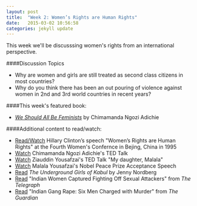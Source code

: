 ```yaml
---
layout: post
title:  "Week 2: Women’s Rights are Human Rights"
date:   2015-03-02 10:56:58
categories: jekyll update
---
```

This week we'll be discusssing women's rights from an international perspective. 

####Discussion Topics

* Why are women and girls are still treated as second class citizens in most countries?
* Why do you think there has been an out pouring of violence against women in 2nd and 3rd world countries in recent years?

####This week's featured book:

* [*We Should All Be Feminists*](http://www.amazon.com/We-Should-All-Be-Feminists/dp/110191176X/ref=sr_1_4?ie=UTF8&qid=1421605848&sr=8-4&keywords=chimamanda+ngozi+adichie) 
 by Chimamanda Ngozi Adichie
 
####Additional content to read/watch: 

* [Read/Watch](http://www.americanrhetoric.com/speeches/hillaryclintonbeijingspeech.htm) Hillary Clinton’s speech "Women’s Rights are Human Rights" at the Fourth Women's Confernce in Bejing, China in 1995 
*  [Watch](http://tedxtalks.ted.com/video/We-should-all-be-feminists-Chim) Chimamanda Ngozi Adichie's TED Talk
* [Watch](http://www.ted.com/talks/ziauddin_yousafzai_my_daughter_malala?language=en) Ziauddin Yousafzai's TED Talk "My daughter, Malala"
* [Watch](https://www.youtube.com/watch?v=8hx0ajieM3M) Malala Yousafzai's Nobel Peace Prize Acceptance Speech
* [Read](http://www.amazon.com/The-Underground-Girls-Kabul-Afghanistan/dp/0307952495) *The Underground Girls of Kabul* by Jenny Nordberg
* [Read](http://www.telegraph.co.uk/news/worldnews/asia/india/11264548/Indian-women-captured-fighting-off-sexual-attackers-on-bus.html) "Indian Women Captured Fighting Off Sexual Attackers" from *The Telegraph* 
* [Read](http://www.theguardian.com/world/2012/dec/29/india-gang-rape-six-men-charged-murder) "Indian Gang Rape: Six Men Charged with Murder" from *The Guardian*
